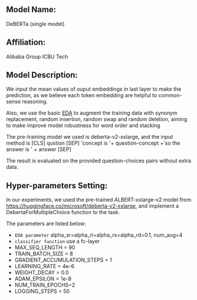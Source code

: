 ## Model Name:
DeBERTa (single model)

## Affiliation:
Alibaba Group ICBU Tech

## Model Description: 
We input the mean values of ouput embeddings in last layer to make the prediction, as we believe each token embedding are helpful to common-sense reasoning.

Also, we use the basic [EDA](https://arxiv.org/abs/1901.11196) to augment the training data with synonym replacement, random insertion, random swap and random deletion, aiming to make improve model robustness for word order and stacking

The pre-training model we used is deberta-v2-xxlarge, and the input method is [CLS] qustion [SEP] 'concept is '+ question-concept +'so the answer is ' + answer [SEP]

The result is evaluated on the provided question-choices pairs without extra data.

## Hyper-parameters Setting: 

In our experiments, we used the pre-trained ALBERT-xxlarge-v2 model from https://huggingface.co/microsoft/deberta-v2-xxlarge, and implement a DebertaForMultipleChoice function to the task.

The parameters are listed below:
- `EDA parameter` alpha_sr=alpha_ri=alpha_rs=alpha_rd=0.1, num_aug=4
- `classifier function` use a fc-layer
- MAX_SEQ_LENGTH = 90
- TRAIN_BATCH_SIZE = 8
- GRADIENT_ACCUMULATION_STEPS = 1
- LEARNING_RATE = 4e-6
- WEIGHT_DECAY = 0.0
- ADAM_EPSILON = 1e-8
- NUM_TRAIN_EPOCHS=2
- LOGGING_STEPS = 50
